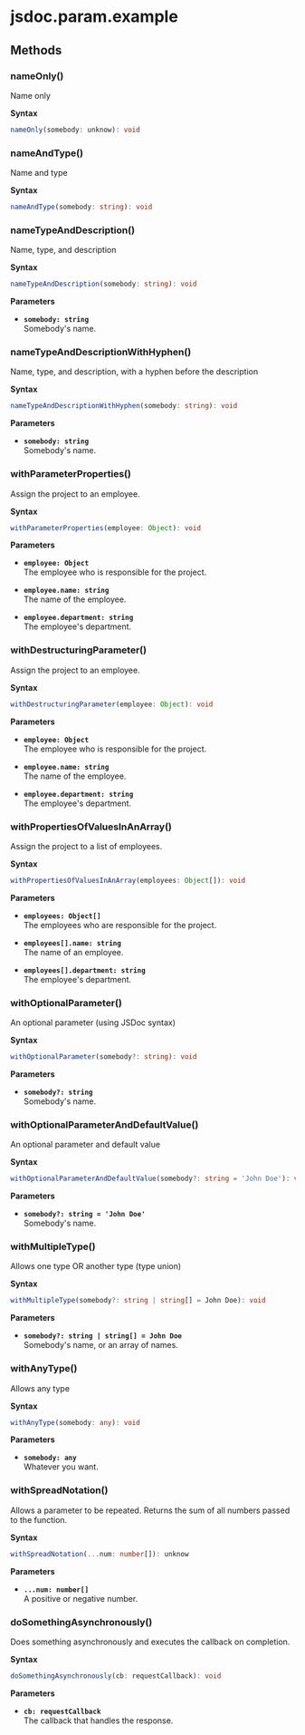 # jsdoc.param.example

## Methods

### nameOnly()

Name only

**Syntax**

```typescript
nameOnly(somebody: unknow): void
```

### nameAndType()

Name and type

**Syntax**

```typescript
nameAndType(somebody: string): void
```

### nameTypeAndDescription()

Name, type, and description

**Syntax**

```typescript
nameTypeAndDescription(somebody: string): void
```

**Parameters**

- **`somebody: string`**<br>
  Somebody's name.

### nameTypeAndDescriptionWithHyphen()

Name, type, and description, with a hyphen before the description

**Syntax**

```typescript
nameTypeAndDescriptionWithHyphen(somebody: string): void
```

**Parameters**

- **`somebody: string`**<br>
  Somebody's name.

### withParameterProperties()

Assign the project to an employee.

**Syntax**

```typescript
withParameterProperties(employee: Object): void
```

**Parameters**

- **`employee: Object`**<br>
  The employee who is responsible for the project.

- **`employee.name: string`**<br>
  The name of the employee.

- **`employee.department: string`**<br>
  The employee's department.

### withDestructuringParameter()

Assign the project to an employee.

**Syntax**

```typescript
withDestructuringParameter(employee: Object): void
```

**Parameters**

- **`employee: Object`**<br>
  The employee who is responsible for the project.

- **`employee.name: string`**<br>
  The name of the employee.

- **`employee.department: string`**<br>
  The employee's department.

### withPropertiesOfValuesInAnArray()

Assign the project to a list of employees.

**Syntax**

```typescript
withPropertiesOfValuesInAnArray(employees: Object[]): void
```

**Parameters**

- **`employees: Object[]`**<br>
  The employees who are responsible for the project.

- **`employees[].name: string`**<br>
  The name of an employee.

- **`employees[].department: string`**<br>
  The employee's department.

### withOptionalParameter()

An optional parameter (using JSDoc syntax)

**Syntax**

```typescript
withOptionalParameter(somebody?: string): void
```

**Parameters**

- **`somebody?: string`**<br>
  Somebody's name.

### withOptionalParameterAndDefaultValue()

An optional parameter and default value

**Syntax**

```typescript
withOptionalParameterAndDefaultValue(somebody?: string = 'John Doe'): void
```

**Parameters**

- **`somebody?: string = 'John Doe'`**<br>
  Somebody's name.

### withMultipleType()

Allows one type OR another type (type union)

**Syntax**

```typescript
withMultipleType(somebody?: string | string[] = John Doe): void
```

**Parameters**

- **`somebody?: string | string[] = John Doe`**<br>
  Somebody's name, or an array of names.

### withAnyType()

Allows any type

**Syntax**

```typescript
withAnyType(somebody: any): void
```

**Parameters**

- **`somebody: any`**<br>
  Whatever you want.

### withSpreadNotation()

Allows a parameter to be repeated.
Returns the sum of all numbers passed to the function.

**Syntax**

```typescript
withSpreadNotation(...num: number[]): unknow
```

**Parameters**

- **`...num: number[]`**<br>
  A positive or negative number.

### doSomethingAsynchronously()

Does something asynchronously and executes the callback on completion.

**Syntax**

```typescript
doSomethingAsynchronously(cb: requestCallback): void
```

**Parameters**

- **`cb: requestCallback`**<br>
  The callback that handles the response.

